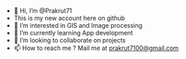 - 👋 Hi, I’m @Prakrut71
- This is my new account here on github
- 👀 I’m interested in GIS and Image processing
- 🌱 I’m currently learning App development
- 💞️ I’m looking to collaborate on projects
- 📫 How to reach me ? Mail me at prakrut7100@gmail.com

<!---
Prakrut71/Prakrut71 is a ✨ special ✨ repository because its `README.md` (this file) appears on your GitHub profile.
You can click the Preview link to take a look at your changes.
--->
